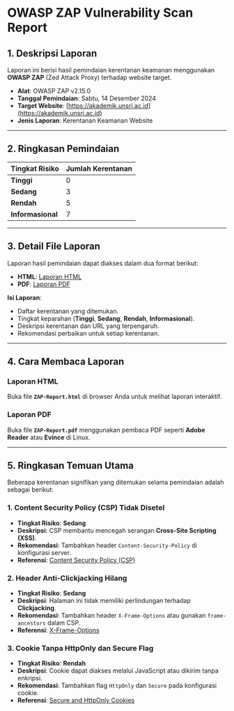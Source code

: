 # **OWASP ZAP Vulnerability Scan Report**

## **1. Deskripsi Laporan**
Laporan ini berisi hasil pemindaian kerentanan keamanan menggunakan **OWASP ZAP** (Zed Attack Proxy) terhadap website target.

- **Alat**: OWASP ZAP v2.15.0  
- **Tanggal Pemindaian**: Sabtu, 14 Desember 2024  
- **Target Website**: [https://akademik.unsri.ac.id](https://akademik.unsri.ac.id)  
- **Jenis Laporan**: Kerentanan Keamanan Website  

---

## **2. Ringkasan Pemindaian**

| **Tingkat Risiko** | **Jumlah Kerentanan** |
|---------------------|-----------------------|
| **Tinggi**         | 0                     |
| **Sedang**         | 3                     |
| **Rendah**         | 5                     |
| **Informasional**  | 7                     |

---

## **3. Detail File Laporan**

Laporan hasil pemindaian dapat diakses dalam dua format berikut:

- **HTML**: [Laporan HTML](https://github.com/mrifkitrisaputra/portofolio-cybersecurity/blob/main/projects/vulnerability-scanner/scan-report/2024-12-14-ZAP-Report-.html)
- **PDF**: [Laporan PDF](https://github.com/mrifkitrisaputra/portofolio-cybersecurity/blob/main/projects/vulnerability-scanner/scan-report/2024-12-14-ZAP-Report-.pdf) 

**Isi Laporan**:
- Daftar kerentanan yang ditemukan.
- Tingkat keparahan (**Tinggi**, **Sedang**, **Rendah**, **Informasional**).
- Deskripsi kerentanan dan URL yang terpengaruh.
- Rekomendasi perbaikan untuk setiap kerentanan.

---

## **4. Cara Membaca Laporan**

### **Laporan HTML**  
Buka file **`ZAP-Report.html`** di browser Anda untuk melihat laporan interaktif.  

### **Laporan PDF**  
Buka file **`ZAP-Report.pdf`** menggunakan pembaca PDF seperti **Adobe Reader** atau **Evince** di Linux.

---

## **5. Ringkasan Temuan Utama**

Beberapa kerentanan signifikan yang ditemukan selama pemindaian adalah sebagai berikut:

### **1. Content Security Policy (CSP) Tidak Disetel**
- **Tingkat Risiko**: **Sedang**  
- **Deskripsi**: CSP membantu mencegah serangan **Cross-Site Scripting (XSS)**.  
- **Rekomendasi**: Tambahkan header `Content-Security-Policy` di konfigurasi server.  
- **Referensi**: [Content Security Policy (CSP)](https://developer.mozilla.org/en-US/docs/Web/HTTP/CSP)  

### **2. Header Anti-Clickjacking Hilang**
- **Tingkat Risiko**: **Sedang**  
- **Deskripsi**: Halaman ini tidak memiliki perlindungan terhadap **Clickjacking**.  
- **Rekomendasi**: Tambahkan header `X-Frame-Options` atau gunakan `frame-ancestors` dalam CSP.  
- **Referensi**: [X-Frame-Options](https://developer.mozilla.org/en-US/docs/Web/HTTP/Headers/X-Frame-Options)

### **3. Cookie Tanpa HttpOnly dan Secure Flag**
- **Tingkat Risiko**: **Rendah**  
- **Deskripsi**: Cookie dapat diakses melalui JavaScript atau dikirim tanpa enkripsi.  
- **Rekomendasi**: Tambahkan flag `HttpOnly` dan `Secure` pada konfigurasi cookie.  
- **Referensi**: [Secure and HttpOnly Cookies](https://owasp.org/www-community/HttpOnly)

